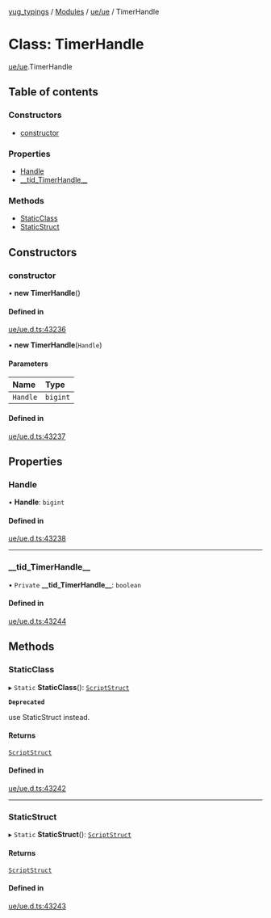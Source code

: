 [yug_typings](../README.md) / [Modules](../modules.md) / [ue/ue](../modules/ue_ue.md) / TimerHandle

# Class: TimerHandle

[ue/ue](../modules/ue_ue.md).TimerHandle

## Table of contents

### Constructors

- [constructor](ue_ue.TimerHandle.md#constructor)

### Properties

- [Handle](ue_ue.TimerHandle.md#handle)
- [\_\_tid\_TimerHandle\_\_](ue_ue.TimerHandle.md#__tid_timerhandle__)

### Methods

- [StaticClass](ue_ue.TimerHandle.md#staticclass)
- [StaticStruct](ue_ue.TimerHandle.md#staticstruct)

## Constructors

### constructor

• **new TimerHandle**()

#### Defined in

[ue/ue.d.ts:43236](https://github.com/YugMetaverse/yug_typings/blob/b7d9b19/ue/ue.d.ts#L43236)

• **new TimerHandle**(`Handle`)

#### Parameters

| Name | Type |
| :------ | :------ |
| `Handle` | `bigint` |

#### Defined in

[ue/ue.d.ts:43237](https://github.com/YugMetaverse/yug_typings/blob/b7d9b19/ue/ue.d.ts#L43237)

## Properties

### Handle

• **Handle**: `bigint`

#### Defined in

[ue/ue.d.ts:43238](https://github.com/YugMetaverse/yug_typings/blob/b7d9b19/ue/ue.d.ts#L43238)

___

### \_\_tid\_TimerHandle\_\_

• `Private` **\_\_tid\_TimerHandle\_\_**: `boolean`

#### Defined in

[ue/ue.d.ts:43244](https://github.com/YugMetaverse/yug_typings/blob/b7d9b19/ue/ue.d.ts#L43244)

## Methods

### StaticClass

▸ `Static` **StaticClass**(): [`ScriptStruct`](ue_ue.ScriptStruct.md)

**`Deprecated`**

use StaticStruct instead.

#### Returns

[`ScriptStruct`](ue_ue.ScriptStruct.md)

#### Defined in

[ue/ue.d.ts:43242](https://github.com/YugMetaverse/yug_typings/blob/b7d9b19/ue/ue.d.ts#L43242)

___

### StaticStruct

▸ `Static` **StaticStruct**(): [`ScriptStruct`](ue_ue.ScriptStruct.md)

#### Returns

[`ScriptStruct`](ue_ue.ScriptStruct.md)

#### Defined in

[ue/ue.d.ts:43243](https://github.com/YugMetaverse/yug_typings/blob/b7d9b19/ue/ue.d.ts#L43243)
